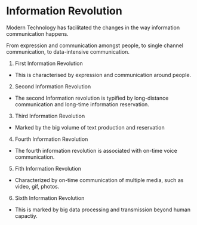 # Information Revolution

Modern Technology has facilitated the changes in the way information communication happens. 

From expression and communication amongst people, to single channel communication, to data-intensive communication. 

1. First Information Revolution 
  - This is characterised by expression and communication around people. 
2. Second Information Revolution 
  - The second Information revolution is typified by long-distance communication and long-time information reservation. 
3. Third Information Revolution 
  - Marked by the big volume of text production and reservation 
4. Fourth Information Revolution 
  - The fourth information revolution is associated with on-time voice communication.
5. Fith Information Revolution 
  - Characterized by on-time communication of multiple media, such as video, gif, photos.
6. Sixth Information Revolution 
  - This is marked by big data processing and transmission beyond human capactiy. 